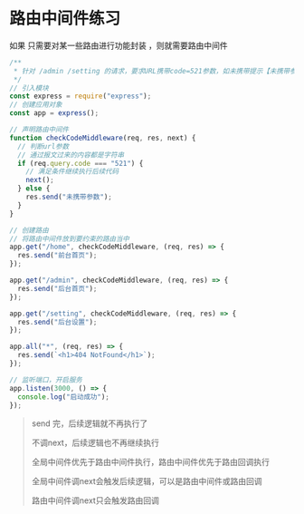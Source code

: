 # 路由中间件练习

如果 只需要对某一些路由进行功能封装 ，则就需要路由中间件

```js
/**
 * 针对 /admin /setting 的请求，要求URL携带code=521参数，如未携带提示【未携带参数】
 */
// 引入模块
const express = require("express");
// 创建应用对象
const app = express();

// 声明路由中间件
function checkCodeMiddleware(req, res, next) {
  // 判断url参数
  // 通过报文过来的内容都是字符串
  if (req.query.code === "521") {
    // 满足条件继续执行后续代码
    next();
  } else {
    res.send("未携带参数");
  }
}

// 创建路由
// 将路由中间件放到要约束的路由当中
app.get("/home", checkCodeMiddleware, (req, res) => {
  res.send("前台首页");
});

app.get("/admin", checkCodeMiddleware, (req, res) => {
  res.send("后台首页");
});

app.get("/setting", checkCodeMiddleware, (req, res) => {
  res.send("后台设置");
});

app.all("*", (req, res) => {
  res.send(`<h1>404 NotFound</h1>`);
});

// 监听端口，开启服务
app.listen(3000, () => {
  console.log("启动成功");
});
```

> send 完，后续逻辑就不再执行了
>
> 不调next，后续逻辑也不再继续执行
>
> 全局中间件优先于路由中间件执行，路由中间件优先于路由回调执行
>
> 全局中间件调next会触发后续逻辑，可以是路由中间件或路由回调
>
> 路由中间件调next只会触发路由回调